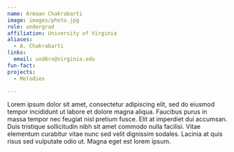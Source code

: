 ```yaml
---
name: Armaan Chakrabarti
image: images/photo.jpg
role: undergrad
affiliation: University of Virginia
aliases:
  - A. Chakrabarti
links:
  email: uxd6rx@virginia.edu
fun-fact:
projects: 
  - Melodies

---
```

Lorem ipsum dolor sit amet, consectetur adipiscing elit, sed do eiusmod tempor incididunt ut labore et dolore magna aliqua. Faucibus purus in massa tempor nec feugiat nisl pretium fusce. Elit at imperdiet dui accumsan. Duis tristique sollicitudin nibh sit amet commodo nulla facilisi. Vitae elementum curabitur vitae nunc sed velit dignissim sodales. Lacinia at quis risus sed vulputate odio ut. Magna eget est lorem ipsum.
